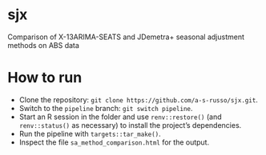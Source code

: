 # sjx
Comparison of X-13ARIMA-SEATS and JDemetra+ seasonal adjustment methods on ABS data

# How to run

- Clone the repository: `git clone https://github.com/a-s-russo/sjx.git`.
- Switch to the `pipeline` branch: `git switch pipeline`.
- Start an R session in the folder and use `renv::restore()` (and `renv::status()` as necessary) to install the project’s dependencies.
- Run the pipeline with `targets::tar_make()`.
- Inspect the file `sa_method_comparison.html` for the output.